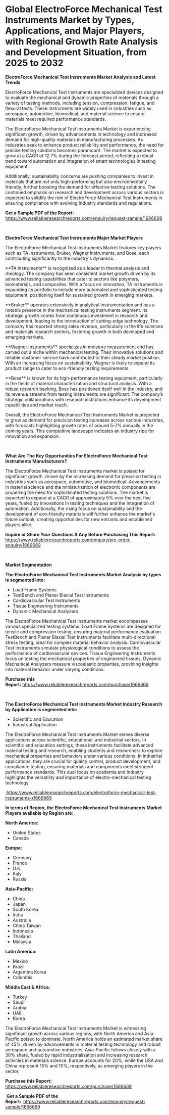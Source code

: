 <p><h1>Global ElectroForce Mechanical Test Instruments Market by Types, Applications, and Major Players, with Regional Growth Rate Analysis and Development Situation, from 2025 to 2032</h1></p><p><strong>ElectroForce Mechanical Test Instruments Market Analysis and Latest Trends</strong></p>
<p><p>ElectroForce Mechanical Test Instruments are specialized devices designed to evaluate the mechanical and dynamic properties of materials through a variety of testing methods, including tension, compression, fatigue, and flexural tests. These instruments are widely used in industries such as aerospace, automotive, biomedical, and material science to ensure materials meet required performance standards.</p><p>The ElectroForce Mechanical Test Instruments Market is experiencing significant growth, driven by advancements in technology and increased demand for high-quality materials in manufacturing processes. As industries seek to enhance product reliability and performance, the need for precise testing solutions becomes paramount. The market is expected to grow at a CAGR of 12.7% during the forecast period, reflecting a robust trend toward automation and integration of smart technologies in testing equipment.</p><p>Additionally, sustainability concerns are pushing companies to invest in materials that are not only high-performing but also environmentally friendly, further boosting the demand for effective testing solutions. The continued emphasis on research and development across various sectors is expected to solidify the role of ElectroForce Mechanical Test Instruments in ensuring compliance with evolving industry standards and regulations.</p></p>
<p><strong>Get a Sample PDF of the Report:&nbsp;</strong> <a href="https://www.reliableresearchreports.com/enquiry/request-sample/1666669?utm_campaign=3382&utm_medium=2&utm_source=Github&utm_content=ia&utm_term=18042025&utm_id=electroforce-mechanical-test-instruments">https://www.reliableresearchreports.com/enquiry/request-sample/1666669</a></p>
<p>&nbsp;</p>
<p><strong>ElectroForce Mechanical Test Instruments Major Market Players</strong></p>
<p><p>The ElectroForce Mechanical Test Instruments Market features key players such as TA Instruments, Bruker, Wagner Instruments, and Bose, each contributing significantly to the industry's dynamics.</p><p>**TA Instruments** is recognized as a leader in thermal analysis and rheology. The company has seen consistent market growth driven by its advanced testing capabilities that cater to sectors like polymers, biomaterials, and composites. With a focus on innovation, TA Instruments is expanding its portfolio to include more automated and sophisticated testing equipment, positioning itself for sustained growth in emerging markets.</p><p>**Bruker** operates extensively in analytical instrumentation and has a notable presence in the mechanical testing instruments segment. Its strategic growth comes from continuous investment in research and development, leading to the introduction of cutting-edge technology. The company has reported strong sales revenue, particularly in the life sciences and materials research sectors, fostering growth in both developed and emerging markets.</p><p>**Wagner Instruments** specializes in moisture measurement and has carved out a niche within mechanical testing. Their innovative solutions and reliable customer service have contributed to their steady market position. With an increasing focus on sustainability, Wagner is likely to expand its product range to cater to eco-friendly testing requirements.</p><p>**Bose** is known for its high-performance testing equipment, particularly in the fields of material characterization and structural analysis. With a robust research backing, Bose has positioned itself well in the industry, and its revenue streams from testing instruments are significant. The company’s strategic collaborations with research institutions enhance its development capabilities and market reach.</p><p>Overall, the ElectroForce Mechanical Test Instruments Market is projected to grow as demand for precision testing increases across various industries, with forecasts highlighting growth rates of around 5-7% annually in the coming years. This competitive landscape indicates an industry ripe for innovation and expansion.</p></p>
<p>&nbsp;</p>
<p><strong>What Are The Key Opportunities For ElectroForce Mechanical Test Instruments Manufacturers?</strong></p>
<p><p>The ElectroForce Mechanical Test Instruments market is poised for significant growth, driven by the increasing demand for precision testing in industries such as aerospace, automotive, and biomedical. Advancements in material science and the miniaturization of electronic components are propelling the need for sophisticated testing solutions. The market is expected to expand at a CAGR of approximately 5% over the next five years, fueled by innovations in testing techniques and the integration of automation. Additionally, the rising focus on sustainability and the development of eco-friendly materials will further enhance the market's future outlook, creating opportunities for new entrants and established players alike.</p></p>
<p><strong>Inquire or Share Your Questions If Any Before Purchasing This Report:</strong> <a href="https://www.reliableresearchreports.com/enquiry/pre-order-enquiry/1666669?utm_campaign=3382&utm_medium=2&utm_source=Github&utm_content=ia&utm_term=18042025&utm_id=electroforce-mechanical-test-instruments">https://www.reliableresearchreports.com/enquiry/pre-order-enquiry/1666669</a></p>
<p>&nbsp;</p>
<p><strong>Market Segmentation</strong></p>
<p><strong>The ElectroForce Mechanical Test Instruments Market Analysis by types is segmented into:</strong></p>
<p><ul><li>Load Frame Systems</li><li>TestBench and Planar Biaxial Test Instruments</li><li>Cardiovascular Test Instruments</li><li>Tissue Engineering Instruments</li><li>Dynamic Mechanical Analyzers</li></ul></p>
<p><p>The ElectroForce Mechanical Test Instruments market encompasses various specialized testing systems. Load Frame Systems are designed for tensile and compression testing, ensuring material performance evaluation. TestBench and Planar Biaxial Test Instruments facilitate multi-directional stress testing, ideal for complex material behavior analysis. Cardiovascular Test Instruments simulate physiological conditions to assess the performance of cardiovascular devices. Tissue Engineering Instruments focus on testing the mechanical properties of engineered tissues. Dynamic Mechanical Analyzers measure viscoelastic properties, providing insights into material behavior under varying conditions.</p></p>
<p><strong>Purchase this Report:&nbsp;</strong><a href="https://www.reliableresearchreports.com/purchase/1666669?utm_campaign=3382&utm_medium=2&utm_source=Github&utm_content=ia&utm_term=18042025&utm_id=electroforce-mechanical-test-instruments">https://www.reliableresearchreports.com/purchase/1666669</a></p>
<p>&nbsp;</p>
<p><strong>The ElectroForce Mechanical Test Instruments Market Industry Research by Application is segmented into:</strong></p>
<p><ul><li>Scientific and Education</li><li>Industrial Application</li></ul></p>
<p><p>The ElectroForce Mechanical Test Instruments Market serves diverse applications across scientific, educational, and industrial sectors. In scientific and education settings, these instruments facilitate advanced material testing and research, enabling students and researchers to explore mechanical properties and behaviors under various conditions. In industrial applications, they are crucial for quality control, product development, and compliance testing, ensuring materials and components meet stringent performance standards. This dual focus on academia and industry highlights the versatility and importance of electro-mechanical testing technology.</p></p>
<p><a href="https://www.reliableresearchreports.com/electroforce-mechanical-test-instruments-r1666669?utm_campaign=3382&utm_medium=2&utm_source=Github&utm_content=ia&utm_term=18042025&utm_id=electroforce-mechanical-test-instruments">&nbsp;https://www.reliableresearchreports.com/electroforce-mechanical-test-instruments-r1666669</a></p>
<p><strong>In terms of Region, the ElectroForce Mechanical Test Instruments Market Players available by Region are:</strong></p>
<p>
    <p> <strong> North America: </strong>
        <ul>
            <li>United States</li>
            <li>Canada</li>
        </ul>
        </p> 
    <p> <strong> Europe: </strong>
        <ul>
            <li>Germany</li>
            <li>France</li>
            <li>U.K.</li>
            <li>Italy</li>
            <li>Russia</li>
        </ul>
        </p> 
    <p> <strong> Asia-Pacific: </strong>
        <ul>
            <li>China</li>
            <li>Japan</li>
            <li>South Korea</li>
            <li>India</li>
            <li>Australia</li>
            <li>China Taiwan</li>
            <li>Indonesia</li>
            <li>Thailand</li>
            <li>Malaysia</li>
        </ul>
        </p> 
    <p> <strong> Latin America: </strong>
        <ul>
            <li>Mexico</li>
            <li>Brazil</li>
            <li>Argentina Korea</li>
            <li>Colombia</li>
        </ul>
        </p> 
    <p> <strong> Middle East & Africa: </strong>
        <ul>
            <li>Turkey</li>
            <li>Saudi</li>
            <li>Arabia</li>
            <li>UAE</li>
            <li>Korea</li>
        </ul>
    </p>
    </p>
<p><p>The ElectroForce Mechanical Test Instruments Market is witnessing significant growth across various regions, with North America and Asia-Pacific poised to dominate. North America holds an estimated market share of 45%, driven by advancements in material testing technology and robust aerospace and automotive industries. Asia-Pacific follows closely with a 30% share, fueled by rapid industrialization and increasing research activities in materials science. Europe accounts for 20%, while the USA and China represent 15% and 10%, respectively, as emerging players in the sector.</p></p>
<p><strong>Purchase this Report: </strong><a href="https://www.reliableresearchreports.com/purchase/1666669?utm_campaign=3382&utm_medium=2&utm_source=Github&utm_content=ia&utm_term=18042025&utm_id=electroforce-mechanical-test-instruments">https://www.reliableresearchreports.com/purchase/1666669</a></p>
<p>&nbsp;<strong>Get a Sample PDF of the Report:&nbsp;&nbsp;</strong><a href="https://www.reliableresearchreports.com/enquiry/request-sample/1666669?utm_campaign=3382&utm_medium=2&utm_source=Github&utm_content=ia&utm_term=18042025&utm_id=electroforce-mechanical-test-instruments">https://www.reliableresearchreports.com/enquiry/request-sample/1666669</a></p>
<p><strong></strong></p>
<p><p></p><p></p><p></p></p>